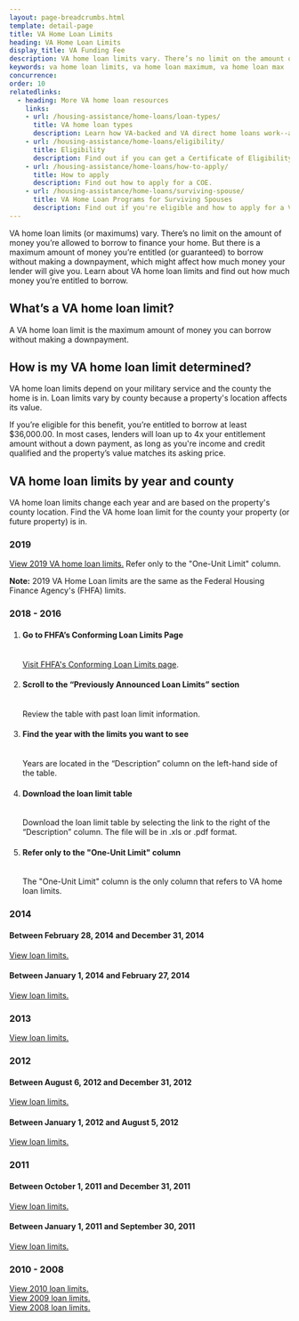 ```yaml
---
layout: page-breadcrumbs.html
template: detail-page
title: VA Home Loan Limits
heading: VA Home Loan Limits
display_title: VA Funding Fee
description: VA home loan limits vary. There’s no limit on the amount of money you’re allowed to borrow to finance your home. But there is a maximum amount of money you’re entitled (or guaranteed) to borrow without making a downpayment, which might affect how much money your lender will give you. Learn about VA home loan limits and find out how much money you’re entitled to borrow. 
keywords: va home loan limits, va home loan maximum, va home loan max
concurrence:
order: 10
relatedlinks:
  - heading: More VA home loan resources
    links:
    - url: /housing-assistance/home-loans/loan-types/
      title: VA home loan types
      description: Learn how VA-backed and VA direct home loans work--and find out which loan program might be right for you.
    - url: /housing-assistance/home-loans/eligibility/
      title: Eligibility
      description: Find out if you can get a Certificate of Eligibility (COE) for a VA-backed or VA direct home loan based on your service history and duty status.
    - url: /housing-assistance/home-loans/how-to-apply/
      title: How to apply
      description: Find out how to apply for a COE.
    - url: /housing-assistance/home-loans/surviving-spouse/
      title: VA Home Loan Programs for Surviving Spouses
      description: Find out if you're eligible and how to apply for a VA home loan COE as the surviving spouse of a Veteran or the spouse of a Veteran who is missing in action or being held as a Prisoner of War.
---
```


<div class="va-introtext">

VA home loan limits (or maximums) vary. There’s no limit on the amount of money you’re allowed to borrow to finance your home. But there is a maximum amount of money you’re entitled (or guaranteed) to borrow without making a downpayment, which might affect how much money your lender will give you. Learn about VA home loan limits and find out how much money you’re entitled to borrow. 

</div>

## What’s a VA home loan limit? 

A VA home loan limit is the maximum amount of money you can borrow without making a downpayment. 

## How is my VA home loan limit determined? 

VA home loan limits depend on your military service and the county the home is in. Loan limits vary by county because a property's location affects its value. 

If you’re eligible for this benefit, you’re entitled to borrow at least $36,000.00. In most cases, lenders will loan up to 4x your entitlement amount without a down payment, as long as you're income and credit qualified and the property’s value matches its asking price. <br>


## VA home loan limits by year and county

VA home loan limits change each year and are based on the property's county location. Find the VA home loan limit for the county your property (or future property) is in. 


### 2019

[View 2019 VA home loan limits.](https://www.fhfa.gov/DataTools/Downloads/Documents/Conforming-Loan-Limits/FullCountyLoanLimitList2019_HERA-BASED_FINAL_FLAT.pdf) Refer only to the "One-Unit Limit" column.

<strong>Note:</strong> 2019 VA Home Loan limits are the same as the Federal Housing Finance Agency's (FHFA) limits. 

### 2018 - 2016

<ol class="process">
  <li class="process-step list-one"><h4>Go to FHFA’s Conforming Loan Limits Page
</h4><br>
    <a href="https://www.fhfa.gov/DataTools/Downloads/Pages/Conforming-Loan-Limits.aspx">Visit FHFA's Conforming Loan Limits page</a>.</li>
  <li class="process-step list-two"><h4>Scroll to the “Previously Announced Loan Limits” section</h4><br> 
    Review the table with past loan limit information.</li>
  <li class="process-step list-three"><h4>Find the year with the limits you want to see</h4><br> 
    Years are located in the “Description” column on the left-hand side of the table.</li>
  <li class="process-step list-four"><h4>Download the loan limit table</h4><br> 
    Download the loan limit table by selecting the link to the right of the “Description” column. The file will be in .xls or .pdf format.</li>
  <li class="process-step list-five"><h4>Refer only to the "One-Unit Limit" column</h4><br> 
    The "One-Unit Limit" column is the only column that refers to VA home loan limits.</li>
</ol>

### 2014

#### Between February 28, 2014 and December 31, 2014

[View loan limits.](https://www.benefits.va.gov/HOMELOANS/documents/docs/2014_county_loan_limits.pdf)

#### Between January 1, 2014 and February 27, 2014
[View loan limits.](https://www.benefits.va.gov/HOMELOANS/documents/docs/2014_initial_county_loan_limits.pdf)

### 2013

[View loan limits.](https://www.benefits.va.gov/HOMELOANS/documents/docs/2013_county_loan_limits.pdf)


### 2012

#### Between August 6, 2012 and December 31, 2012
[View loan limits.](https://www.benefits.va.gov/HOMELOANS/documents/docs/loan_limits_august2012.pdf)

#### Between January 1, 2012 and August 5, 2012
[View loan limits.](https://www.benefits.va.gov/HOMELOANS/documents/docs/loan_limits_jan_aug_2012.pdf)

### 2011

#### Between October 1, 2011 and December 31, 2011
[View loan limits.](https://www.benefits.va.gov/HOMELOANS/documents/docs/2011_Oct_thru_Dec_Max_Guaranty.pdf)

#### Between January 1, 2011 and September 30, 2011
[View loan limits.](https://www.benefits.va.gov/HOMELOANS/documents/docs/2011_county_loan_limits.pdf)

### 2010 - 2008

[View 2010 loan limits.](https://www.benefits.va.gov/HOMELOANS/documents/docs/2010_county_loan_limits.pdf)<br>
[View 2009 loan limits.](https://www.benefits.va.gov/HOMELOANS/documents/docs/2009_county_loan_limits.pdf)<br>
[View 2008 loan limits.](https://www.benefits.va.gov/HOMELOANS/documents/docs/2008_loan_limits_for_high_cost_counties.pdf)

